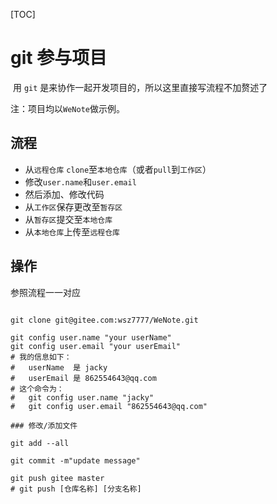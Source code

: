 [TOC]

# git 参与项目

​	用 `git` 是来协作一起开发项目的，所以这里直接写流程不加赘述了

注：项目均以`WeNote`做示例。

## 流程

- 从`远程仓库` `clone`至`本地仓库`（或者`pull`到`工作区`）
- 修改`user.name`和`user.email`
- 然后添加、修改代码
- 从`工作区`保存更改至`暂存区`
- 从`暂存区`提交至`本地仓库`
- 从`本地仓库`上传至`远程仓库`



## 操作

参照流程一一对应

```

git clone git@gitee.com:wsz7777/WeNote.git

git config user.name "your userName"
git config user.email "your userEmail"
# 我的信息如下：
#	userName  是 jacky
#	userEmail 是 862554643@qq.com
# 这个命令为：
#	git config user.name "jacky"
#	git config user.email "862554643@qq.com"

### 修改/添加文件

git add --all

git commit -m"update message"

git push gitee master
# git push [仓库名称] [分支名称]
```

